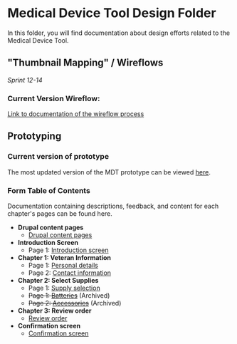 # Medical Device Tool Design Folder

In this folder, you will find documentation about design efforts related to the Medical Device Tool.

## "Thumbnail Mapping" / Wireflows

_Sprint 12-14_ 

### Current Version Wireflow:
[Link to documentation of the wireflow process](https://github.com/department-of-veterans-affairs/va.gov-team/tree/master/products/medical-device-tool/design/thumbnail-mapping)

## Prototyping

### Current version of prototype
The most updated version of the MDT prototype can be viewed [here](https://vsateams.invisionapp.com/share/6MVTG94WNH5).

### Form Table of Contents 
Documentation containing descriptions, feedback, and content for each chapter's pages can be found here.

- **Drupal content pages** 
   - [Drupal content pages](https://github.com/department-of-veterans-affairs/va.gov-team/blob/master/products/medical-device-tool/design/prototype-drupal-pages.md)
- **Introduction Screen**
   - Page 1: [Introduction screen](https://github.com/department-of-veterans-affairs/va.gov-team/blob/master/products/medical-device-tool/design/prototype-introduction-screen.md)
- **Chapter 1: Veteran Information**
   - Page 1: [Personal details](https://github.com/department-of-veterans-affairs/va.gov-team/blob/master/products/medical-device-tool/design/prototype-personal-details.md)
   - Page 2: [Contact information](https://github.com/department-of-veterans-affairs/va.gov-team/blob/master/products/medical-device-tool/design/prototype-contact-information.md)
- **Chapter 2: Select Supplies** 
   - Page 1: [Supply selection](https://github.com/department-of-veterans-affairs/va.gov-team/blob/master/products/medical-device-tool/design/prototype-supply-seletion.md)
   - ~~Page 1: [Batteries](https://github.com/department-of-veterans-affairs/va.gov-team/blob/master/products/medical-device-tool/design/prototype-battery-selection.md)~~ (Archived)
   - ~~Page 2: [Accessories](https://github.com/department-of-veterans-affairs/va.gov-team/blob/master/products/medical-device-tool/design/prototype-accessory-selection.md)~~ (Archived)
- **Chapter 3: Review order** 
   - [Review order](https://github.com/department-of-veterans-affairs/va.gov-team/blob/master/products/medical-device-tool/design/prototype-review.md)
- **Confirmation screen** 
   - [Confirmation screen](https://github.com/department-of-veterans-affairs/va.gov-team/blob/master/products/medical-device-tool/design/prototype-confirmation-screen.md)
